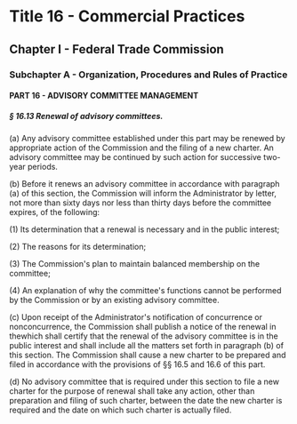 
# Title 16 - Commercial Practices
## Chapter I - Federal Trade Commission
### Subchapter A - Organization, Procedures and Rules of Practice
#### PART 16 - ADVISORY COMMITTEE MANAGEMENT
##### § 16.13 Renewal of advisory committees.

(a) Any advisory committee established under this part may be renewed by appropriate action of the Commission and the filing of a new charter. An advisory committee may be continued by such action for successive two-year periods.

(b) Before it renews an advisory committee in accordance with paragraph (a) of this section, the Commission will inform the Administrator by letter, not more than sixty days nor less than thirty days before the committee expires, of the following:

(1) Its determination that a renewal is necessary and in the public interest;

(2) The reasons for its determination;

(3) The Commission's plan to maintain balanced membership on the committee;

(4) An explanation of why the committee's functions cannot be performed by the Commission or by an existing advisory committee.

(c) Upon receipt of the Administrator's notification of concurrence or nonconcurrence, the Commission shall publish a notice of the renewal in thewhich shall certify that the renewal of the advisory committee is in the public interest and shall include all the matters set forth in paragraph (b) of this section. The Commission shall cause a new charter to be prepared and filed in accordance with the provisions of §§ 16.5 and 16.6 of this part.

(d) No advisory committee that is required under this section to file a new charter for the purpose of renewal shall take any action, other than preparation and filing of such charter, between the date the new charter is required and the date on which such charter is actually filed.

